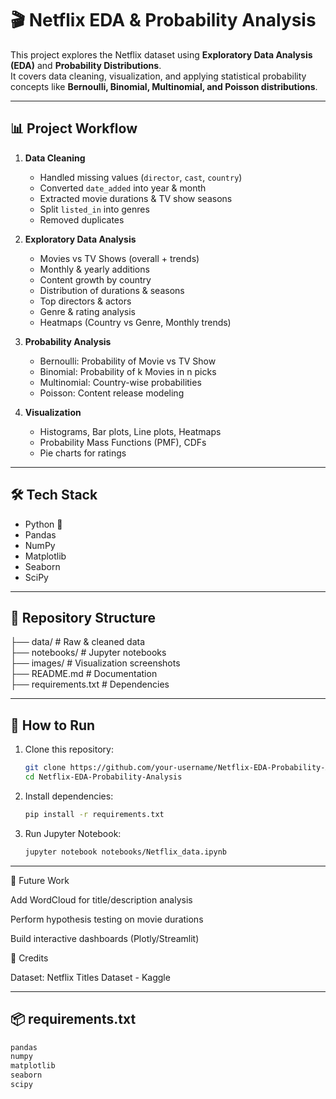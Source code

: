 # 🎬 Netflix EDA & Probability Analysis

This project explores the Netflix dataset using **Exploratory Data Analysis (EDA)** and **Probability Distributions**.  
It covers data cleaning, visualization, and applying statistical probability concepts like **Bernoulli, Binomial, Multinomial, and Poisson distributions**.

---

## 📊 Project Workflow

1. **Data Cleaning**
   - Handled missing values (`director`, `cast`, `country`)
   - Converted `date_added` into year & month
   - Extracted movie durations & TV show seasons
   - Split `listed_in` into genres
   - Removed duplicates

2. **Exploratory Data Analysis**
   - Movies vs TV Shows (overall + trends)
   - Monthly & yearly additions
   - Content growth by country
   - Distribution of durations & seasons
   - Top directors & actors
   - Genre & rating analysis
   - Heatmaps (Country vs Genre, Monthly trends)

3. **Probability Analysis**
   - Bernoulli: Probability of Movie vs TV Show
   - Binomial: Probability of k Movies in n picks
   - Multinomial: Country-wise probabilities
   - Poisson: Content release modeling

4. **Visualization**
   - Histograms, Bar plots, Line plots, Heatmaps
   - Probability Mass Functions (PMF), CDFs
   - Pie charts for ratings

---

## 🛠️ Tech Stack

- Python 🐍
- Pandas
- NumPy
- Matplotlib
- Seaborn
- SciPy

---

## 📂 Repository Structure

├── data/ # Raw & cleaned data<br>
├── notebooks/ # Jupyter notebooks<br>
├── images/ # Visualization screenshots<br>
├── README.md # Documentation<br>
├── requirements.txt # Dependencies<br>



---

## 🚀 How to Run

1. Clone this repository:
   ```bash
   git clone https://github.com/your-username/Netflix-EDA-Probability-Analysis.git
   cd Netflix-EDA-Probability-Analysis

2. Install dependencies:
    ```bash
    pip install -r requirements.txt

3. Run Jupyter Notebook:
    ```bash
   jupyter notebook notebooks/Netflix_data.ipynb

---

📌 Future Work

Add WordCloud for title/description analysis

Perform hypothesis testing on movie durations

Build interactive dashboards (Plotly/Streamlit)


📜 Credits

Dataset: Netflix Titles Dataset - Kaggle


---

## 📦 requirements.txt

  ```txt
  pandas
  numpy
  matplotlib
  seaborn
  scipy
